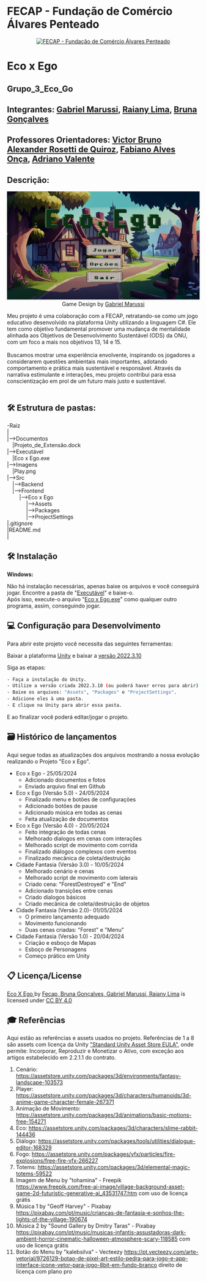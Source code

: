 # FECAP - Fundação de Comércio Álvares Penteado

<p align="center">
<a href= "https://www.fecap.br/"><img src="https://encrypted-tbn0.gstatic.com/images?q=tbn:ANd9GcRhZPrRa89Kma0ZZogxm0pi-tCn_TLKeHGVxywp-LXAFGR3B1DPouAJYHgKZGV0XTEf4AE&usqp=CAU" alt="FECAP - Fundação de Comércio Álvares Penteado" border="0"></a>
</p>

# Eco x Ego

## Grupo_3_Eco_Go

## Integrantes: <a href= "https://www.linkedin.com/in/gabrielmarussi">Gabriel Marussi</a>, <a href= "https://www.linkedin.com/in/raiany-lima-863b542b9">Raiany Lima</a>, <a href= "https://www.linkedin.com/in/bruna-sophia-gon%C3%A7alves-80a526278/">Bruna Gonçalves</a> 

## Professores Orientadores: <a href= "https://www.linkedin.com/in/victorbarq">Victor Bruno Alexander Rosetti de Quiroz</a>, <a href="https://www.linkedin.com/in/fabiano-onça-3214a12">Fabiano Alves Onça</a>, <a href= "https://www.linkedin.com/in/adriano-valente-534576135">Adriano Valente</a>

## Descrição:

<p align="center">
<img src="https://github.com/2024-1-MCC1/Projeto3/blob/73ab3e6ca10bf70795727eabff7e3570c12648a3/Imagens/Play.png" alt="Eco x Ego" border="0">
  Game Design by <a href= "https://www.linkedin.com/in/gabrielmarussi">Gabriel Marussi</a>
</p>

Meu projeto é uma colaboração com a FECAP, retratando-se como um jogo educativo desenvolvido na plataforma Unity utilizando a linguagem C#. Ele tem como objetivo fundamental promover uma mudança de mentalidade alinhada aos Objetivos de Desenvolvimento Sustentável (ODS) da ONU, com um foco a mais nos objetivos 13, 14 e 15.
<br><br>
Buscamos mostrar uma experiência envolvente, inspirando os jogadores a considerarem questões ambientais mais importantes, adotando comportamento e prática mais sustentável e responsável. Através da narrativa estimulante e interações, meu projeto contribui para essa conscientização em prol de um futuro mais justo e sustentável.
<br><br>

## 🛠 Estrutura de pastas:

-Raiz<br>
|<br>
|-->Documentos<br>
  &emsp;|Projeto_de_Extensão.dock<br>
 |-->Executável<br>
   &emsp;|Eco x Ego.exe<br> 
|-->Imagens<br>
  &emsp;|Play.png<br>
|-->Src<br>
  &emsp;|-->Backend<br>
  &emsp;|-->Frontend<br>
  &emsp; &emsp;|-->Eco x Ego<br>
  &emsp; &emsp; &emsp;|-->Assets<br>
  &emsp; &emsp; &emsp;|-->Packages<br>
  &emsp; &emsp; &emsp;|-->ProjectSettings<br>
|.gitignore<br>
|README.md<br>
|<br>

## 🛠 Instalação

<b>Windows:</b>

Não há instalação necessárias, apenas baixe os arquivos e você conseguirá jogar. Encontre a pasta de "<a href= "https://github.com/2024-1-MCC1/Projeto3/tree/main/Execut%C3%A1vel](https://github.com/gabmarussi/Eco_x_Ego/tree/main/Eco%20x%20Ego%20(Final)/Executável">Executável</a>" e baixe-o.<br>
Após isso, execute-o arquivo "<a href="https://github.com/2024-1-MCC1/Projeto3/blob/main/Execut%C3%A1vel/Eco%20x%20Ego.exe](https://github.com/gabmarussi/Eco_x_Ego/blob/main/Eco%20x%20Ego%20(Final)/Execut%C3%A1vel/Eco%20x%20Ego.exe">Eco x Ego.exe</a>" como qualquer outro programa, assim, conseguindo jogar.

## 💻 Configuração para Desenvolvimento

Para abrir este projeto você necessita das seguintes ferramentas:

Baixar a plataforma <a href="https://unity.com/pt/download">Unity</a> e baixar a <a href="https://unity.com/releases/editor/whats-new/2022.3.10">versão 2022.3.10</a> 

Siga as etapas:

```sh
- Faça a instalação do Unity.
- Utilize a versão criada 2022.3.10 (ou poderá haver erros para abrir).
- Baixe os arquivos: "Assets", "Packages" e "ProjectSettings".
- Adicione eles à uma pasta.
- E clique na Unity para abrir essa pasta.
```

E ao finalizar você poderá editar/jogar o projeto.

## 🗃 Histórico de lançamentos

Aqui segue todas as atualizações dos arquivos mostrando a nossa evolução realizando o Projeto "Eco x Ego".

* Eco x Ego - 25/05/2024
    * Adicionado documentos e fotos 
    * Enviado arquivo final em Github
* Eco x Ego (Versão 5.0) - 24/05/2024
    * Finalizado menu e botões de configurações
    * Adicionado botões de pause
    * Adicionado música em todas as cenas
    * Feita atualização de documentos
* Eco x Ego (Versão 4.0) - 20/05/2024
    * Feito integração de todas cenas  
    * Melhorado dialogos em cenas com interações
    * Melhorado script de movimento com corrida
    * Finalizado diálogos complexos com eventos
    * Finalizado mecãnica de coleta/destruição 
* Cidade Fantasia (Versão 3.0) - 10/05/2024
    * Melhorado cenário e cenas
    * Melhorado script de movimento com laterais
    * Criado cena: "ForestDestroyed" e "End"
    * Adicionado transições entre cenas
    * Criado dialogos básicos
    * Criado mecânica de coleta/destruição de objetos
* Cidade Fantasia (Versão 2.0)- 01/05/2024
    * O primeiro lançamento adequado
    * Movimento funcionando
    * Duas cenas criadas: "Forest" e "Menu" 
* Cidade Fantasia (Versão 1.0) - 20/04/2024
    * Criação e esboço de Mapas
    * Esboço de Personagens
    * Começo prático em Unity

## 📋 Licença/License
<p xmlns:cc="http://creativecommons.org/ns#" xmlns:dct="http://purl.org/dc/terms/"><a property="dct:title" rel="cc:attributionURL" href="https://github.com/2024-1-MCC1/Projeto3?tab=readme-ov-file#integrantes-gabriel-marussi-rayane-lima-bruna-gon%C3%A7alves">Eco X Ego </a> by <a rel="cc:attributionURL dct:creator" property="cc:attributionName" href="https://github.com/2024-1-MCC1/Projeto3?tab=readme-ov-file#integrantes-gabriel-marussi-rayane-lima-bruna-gon%C3%A7alves">Fecap, Bruna Gonçalves, Gabriel Marussi, Raiany Lima</a> is licensed under <a href="https://creativecommons.org/licenses/by/4.0/?ref=chooser-v1" target="_blank" rel="license noopener noreferrer" style="display:inline-block;">CC BY 4.0<img style="height:22px!important;margin-left:3px;vertical-align:text-bottom;" src="https://mirrors.creativecommons.org/presskit/icons/cc.svg?ref=chooser-v1" alt=""><img style="height:22px!important;margin-left:3px;vertical-align:text-bottom;" src="https://mirrors.creativecommons.org/presskit/icons/by.svg?ref=chooser-v1" alt=""></a></p>

## 🎓 Referências

Aqui estão as referências e assets usados no projeto. Referências de 1 a 8 são assets com licença da Unity <a href="https://unity.com/pt/legal/as-terms">"Standard Unity Asset Store EULA"</a>, onde permite: Incorporar, Reproduzir e Monetizar o Ativo, com exceção aos artigos estabelecido em 2.2.1.1 do contrato.

1. Cenário: <https://assetstore.unity.com/packages/3d/environments/fantasy-landscape-103573>
2. Player: <https://assetstore.unity.com/packages/3d/characters/humanoids/3d-anime-game-character-female-267371>
3. Animação de Movimento: <https://assetstore.unity.com/packages/3d/animations/basic-motions-free-154271>
4. Eco: <https://assetstore.unity.com/packages/3d/characters/slime-rabbit-144436>
5. Diálogo: <https://assetstore.unity.com/packages/tools/utilities/dialogue-editor-168329>
6. Fogo: <https://assetstore.unity.com/packages/vfx/particles/fire-explosions/free-fire-vfx-266227>
7. Totems: <https://assetstore.unity.com/packages/3d/elemental-magic-totems-59522>
8. Imagem de Menu by "tohamina" - Freepik <https://www.freepik.com/free-ai-image/village-background-asset-game-2d-futuristic-generative-ai_43531747.htm> com uso de licença grátis
9. Música 1 by "Geoff Harvey" - Pixabay <https://pixabay.com/pt/music/criancas-de-fantasia-e-sonhos-the-lights-of-the-village-190674>
10. Música 2 by "Sound Gallery by Dmitry Taras" - Pixabay <https://pixabay.com/pt/music/musicas-infantis-assustadoras-dark-ambient-horror-cinematic-halloween-atmosphere-scary-118585> com uso de licença grátis
11. Botão do Menu by "kalebsilva" - Vecteezy <https://pt.vecteezy.com/arte-vetorial/9726129-botao-de-pixel-art-estilo-pedra-para-jogo-e-app-interface-icone-vetor-para-jogo-8bit-em-fundo-branco> direito de licença com plano pro
